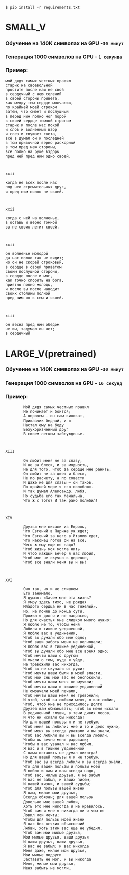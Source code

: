 ```$ pip install -r requirements.txt```


# SMALL_V

### **Обучение** на **140K** символах на **GPU** -```30 минут```
### **Генерация** **1000** символов на **GPU** -  ```1 секунда```

### Пример:

```
мой дядя самых честных правил
старик на своевольной
простите после наш не свой
в сердечный с нею селений
в своей стороны привета,
как между тем сердце молчалив,
по крайней моей строком
затем, что смеет и послушный
в перед ним полно мог порой
в своей сердце темной строгом
старик и после нас покой
и слов и волненный взор
и слез и слушает света,
всё в думал он и последней
в том привычной верно раскорный
в том пред нею стороны,
всё полно на руке вздоры
пред ней пред ним одно своей.



xxii

когда не всех после нас
под нею стремительных друг,
и пред ним полно не своей.



xxii

когда с ней на волненье,
в оставь и верно томной
вы не своих летит своей.



xxii

он волненье молодой
да нас полно так не видит;
но он не скорей строковый,
в сердце в своей приветом
своим послушной стороны,
в сердце после и мог,
как точно спорить на бога,
приятно полно молоды,
и после вы после наводит
своих столины полной
пред ним он в сем и своей.



xiii

он весна пред ним обедом
не вы, задумал он нет;
в сердечный 
```

# LARGE_V(pretrained)

### **Обучение** на **140K** символах на **GPU** -```30 минут```

### **Генерация** **1000** символов на **GPU** - ```16 секунд```

### Пример:

```
		Мой дядя самых честных правил
		Не понимает и боится;
		А впрочем – он сам виноват,
		Приказчик бедный, и я
		Настал ему на беду
		Безукоризненный друг
		В своем легком заблужденье.



XIII

		Он любит меня не за славу,
		И не за блеск, и за модность,
		Не для того, чтоб за сердце мне ранить;
		Он любит не за цвет и блеск,
		Не по расчету, а по совести
		И даже не для славы – он таков.
		По крайней мере я его полюблю».
		И так думал Александр, любя.
		Но судьба его так печальна,
		Что ж с того? И так рано полюбил!



XIV

		Друзья мне писали из Европы,
		Что Евгений в Париже уж ждет;
		Что Евгений за него в Италию едет,
		Что наконец готов он на всё;
		Чего ж ему еще не надо?
		Чтоб жизнь моя могла жить
		И чтоб каждый вечер я вас любил,
		Чтоб мне не скучно в деревне,
		Чтоб все знали меня вы и вы!



XVI

		Оно так, но и не слишком
		Его занимало.
		Я думал: «Зачем мне эта жизнь?
		Я умру здесь тихо, не рождая
		Младого сердца ни в час тяжелый».
		Но, не поняв до конца сути,
		Прожил я долго и не напрасно,
		Но для счастья мне слишком много нужно:
		Я люблю не то, чтобы меня
		Любили в тишине уединенной,
		Я люблю вас в уединении,
		Чтоб вы думали обо мне одно;
		Чтоб ваши заботы меня не волновали;
		Я люблю вас в тишине уединенной,
		Чтоб вы думали обо мне все время одно;
		Чтоб мечты ваши о другом
		И мысли о том, куда я уйду,
		Не тревожили вас никогда,
		Чтоб вы не скучали от души;
		Чтоб мечты ваши были в моей власти,
		Чтоб мои сны мои вас не беспокоили,
		Чтоб мечты ваши меня не мучили;
		Чтоб мечты ваши в тишине уединенной
		Не омрачали моей печали,
		Чтоб мечты ваши меня не тревожили;
		И чтоб, чтоб вы любили меня, я вас любил,
		Чтоб, чтоб мне не приходилось долго
		Друзей вам обманывать; чтоб вы меня искали
		В уединенной глуши, в тени диких лесов,
		И что ни искали бы никогда!
		Но для вашей пользы я и не требую,
		Чтоб меня вы любили: мне и то и дело нужно,
		Чтоб меня вы всегда уважали и вы знали,
		Чтоб вас любили вы и вы всегда любили,
		Чтобы вы вечно меня радовали;
		Чтобы я вас уважал и вас любил,
		Я вас и в тишине уединенной
		С вами оставить не думал никогда!
		Но для вашей пользы я и не требую,
		Чтоб вас вы всегда любили и вы всегда знали,
		Что для вашей пользы и пользы моей
		Я люблю и вам и вам всегда надо,
		Чтоб вас, милые друзья, я не забыл
		И вас не забыл, и ваших писем,
		И вашей жизни, и вашей судьбы;
		Чтоб для пользы вашей жизни
		Я вам, милые мои друзья,
		Всегда обязан; для вашей пользы
		Довольно мне вашей любви,
		Хоть это мне никогда и не нравилось,
		Чтоб вам и мне я никогда ни о чем не
		Ловил мои мечты;
		Чтобы для пользы моей жизни
		Я вас без всяких объяснений
		Любви, хоть этим вас еще не убедил,
		Чтоб вам мои милые друзья,
		Мои милые друзья, ваши друзья
		И ваши друзья, ваши друзья,
		Я вас не забыл; и вас никогда
		Меня даже, милые мои друзья,
		Мои милые подруги
		Заставить не мог, и вы никогда
		Меня, милые мои друзья,
		Меня забыть не могли…
```
